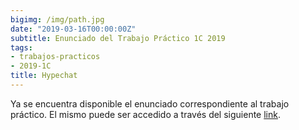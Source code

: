 ```yaml
---
bigimg: /img/path.jpg
date: "2019-03-16T00:00:00Z"
subtitle: Enunciado del Trabajo Práctico 1C 2019
tags:
- trabajos-practicos
- 2019-1C
title: Hypechat
---
```


Ya se encuentra disponible el enunciado correspondiente al trabajo práctico.
El mismo puede ser accedido a través del siguiente [link](https://github.com/taller-de-programacion-2/taller-de-programacion-2.github.io/blob/master/trabajo-practico/enunciados/2019/1/tp/hypechat.md).
